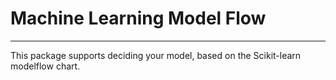 # Machine Learning Model Flow 
---
This package supports deciding your model, based on the Scikit-learn modelflow chart.